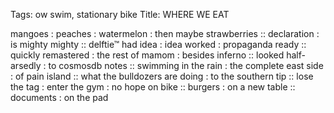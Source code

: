 Tags: ow swim, stationary bike
Title: WHERE WE EAT
  
mangoes : peaches : watermelon : then maybe strawberries :: declaration : is mighty mighty :: delftie™ had idea : idea worked : propaganda ready :: quickly remastered : the rest of mamom : besides inferno :: looked half-arsedly : to cosmosdb notes :: swimming in the rain : the complete east side : of pain island :: what the bulldozers are doing : to the southern tip :: lose the tag : enter the gym : no hope on bike :: burgers : on a new table :: documents : on the pad